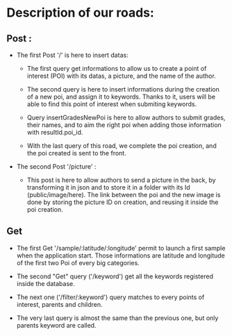# Description of our roads:

## Post : 

- The first Post '/' is here to insert datas:

  - The first query get informations to allow us to create a point of interest (POI) with its datas, a picture, and the name of the author.

  - The second query is here to insert informations during the creation of a new poi, and assign it to keywords. Thanks to it, users will be able to find this point of interest when submiting keywords.

  - Query insertGradesNewPoi is here to allow authors to submit grades, their names, and to aim the right poi when adding those information with resultId.poi_id. 

  - With the last query of this road, we complete the poi creation, and the poi created is sent to the front.

- The second Post '/picture' :

  - This post is here to allow authors to send a picture in the back, by transforming it in json and to store it in a folder with its Id (public/image/here). The link between the poi and the new image is done by storing the picture ID on creation, and reusing it inside the poi creation.

## Get

  - The first Get '/sample/:latitude/:longitude' permit to launch a first sample when the application start. Those informations are latitude and longitude of the first two Poi of every big categories.

  - The second "Get" query ('/keyword') get all the keywords registered inside the database.

  - The next one ('/filter/:keyword') query matches to every points of interest, parents and children.

  - The very last query is almost the same than the previous one, but only parents keyword are called.



